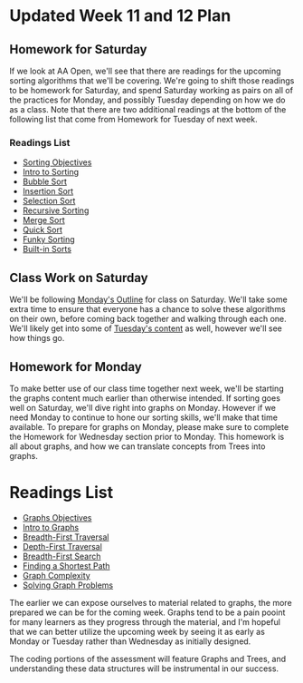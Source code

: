 # Updated Week 11 and 12 Plan

## Homework for Saturday

If we look at AA Open, we'll see that there are readings for the upcoming
sorting algorithms that we'll be covering. We're going to shift those readings
to be homework for Saturday, and spend Saturday working as pairs on all of the
practices for Monday, and possibly Tuesday depending on how we do as a class.
Note that there are two additional readings at the bottom of the following list
that come from Homework for Tuesday of next week. 

### Readings List
* [Sorting Objectives](https://open.appacademy.io/learn/js-py---pt-feb-2023-online/week-11---binary-search-and-trees/sorting-objectives)
* [Intro to Sorting](https://open.appacademy.io/learn/js-py---pt-feb-2023-online/week-11---binary-search-and-trees/intro-to-sorting)
* [Bubble Sort](https://open.appacademy.io/learn/js-py---pt-feb-2023-online/week-11---binary-search-and-trees/bubble-sort)
* [Insertion Sort](https://open.appacademy.io/learn/js-py---pt-feb-2023-online/week-11---binary-search-and-trees/insertion-sort)
* [Selection Sort](https://open.appacademy.io/learn/js-py---pt-feb-2023-online/week-11---binary-search-and-trees/selection-sort)
* [Recursive Sorting](https://open.appacademy.io/learn/js-py---pt-feb-2023-online/week-11---binary-search-and-trees/recursive-sorting)
* [Merge Sort](https://open.appacademy.io/learn/js-py---pt-feb-2023-online/week-11---binary-search-and-trees/merge-sort)
* [Quick Sort](https://open.appacademy.io/learn/js-py---pt-feb-2023-online/week-11---binary-search-and-trees/quicksort)
* [Funky Sorting](https://open.appacademy.io/learn/js-py---pt-feb-2023-online/week-12---sorts-and-graphs/funky-sorting)
* [Built-in Sorts](https://open.appacademy.io/learn/js-py---pt-feb-2023-online/week-12---sorts-and-graphs/built-in-sorts)

## Class Work on Saturday

We'll be following [Monday's Outline](https://open.appacademy.io/learn/js-py---pt-feb-2023-online/week-12---sorts-and-graphs/bubble-sort-practice)
for class on Saturday. We'll take some extra time to ensure that everyone has a 
chance to solve these algorithms on their own, before coming back together and 
walking through each one. We'll likely get into some of [Tuesday's content](https://open.appacademy.io/learn/js-py---pt-feb-2023-online/week-12---sorts-and-graphs/merge-sort-practice)
as well, however we'll see how things go.

## Homework for Monday

To make better use of our class time together next week, we'll be starting the 
graphs content much earlier than otherwise intended. If sorting goes well on 
Saturday, we'll dive right into graphs on Monday. However if we need Monday to
continue to hone our sorting skills, we'll make that time available. To prepare
for graphs on Monday, please make sure to complete the Homework for Wednesday
section prior to Monday. This homework is all about graphs, and how we can
translate concepts from Trees into graphs.

# Readings List
* [Graphs Objectives](https://open.appacademy.io/learn/js-py---pt-feb-2023-online/week-12---sorts-and-graphs/graphs-objectives)
* [Intro to Graphs](https://open.appacademy.io/learn/js-py---pt-feb-2023-online/week-12---sorts-and-graphs/intro-to-graphs)
* [Breadth-First Traversal](https://open.appacademy.io/learn/js-py---pt-feb-2023-online/week-12---sorts-and-graphs/breadth-first-traversal)
* [Depth-First Traversal](https://open.appacademy.io/learn/js-py---pt-feb-2023-online/week-12---sorts-and-graphs/depth-first-traversal)
* [Breadth-First Search](https://open.appacademy.io/learn/js-py---pt-feb-2023-online/week-12---sorts-and-graphs/breadth-first-search)
* [Finding a Shortest Path](https://open.appacademy.io/learn/js-py---pt-feb-2023-online/week-12---sorts-and-graphs/finding-a-shortest-path)
* [Graph Complexity](https://open.appacademy.io/learn/js-py---pt-feb-2023-online/week-12---sorts-and-graphs/graph-complexity)
* [Solving Graph Problems](https://open.appacademy.io/learn/js-py---pt-feb-2023-online/week-12---sorts-and-graphs/solving-graph-problems)

The earlier we can expose ourselves to material related to graphs, the more 
prepared we can be for the coming week. Graphs tend to be a pain pooint for many
learners as they progress through the material, and I'm hopeful that we can 
better utilize the upcoming week by seeing it as early as Monday or Tuesday 
rather than Wednesday as initially designed. 

The coding portions of the assessment will feature Graphs and Trees, and 
understanding these data structures will be instrumental in our success.